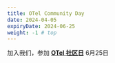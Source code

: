 ```yaml
---
title: OTel Community Day
date: 2024-04-05
expiryDate: 2024-06-25
weight: -1 # top
---
```


<i class="fas fa-bullhorn"></i>
加入我们，参加
[**OTel 社区日**](https://events.linuxfoundation.org/open-telemetry-community-day/)
6月25日
